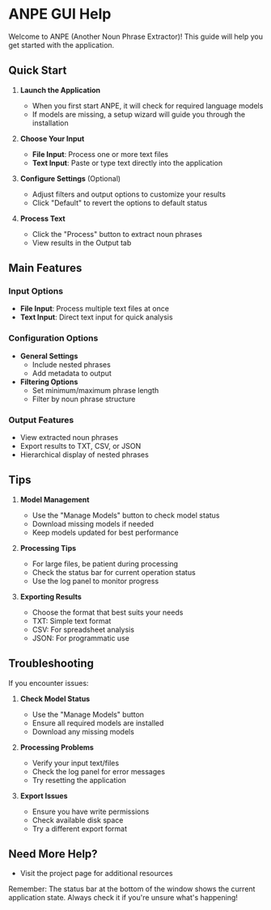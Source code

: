 # ANPE GUI Help

Welcome to ANPE (Another Noun Phrase Extractor)! This guide will help you get started with the application.

## Quick Start

1. **Launch the Application**
   - When you first start ANPE, it will check for required language models
   - If models are missing, a setup wizard will guide you through the installation

2. **Choose Your Input**
   - **File Input**: Process one or more text files
   - **Text Input**: Paste or type text directly into the application

3. **Configure Settings** (Optional)
   - Adjust filters and output options to customize your results
   - Click "Default" to revert the options to default status

4. **Process Text**
   - Click the "Process" button to extract noun phrases
   - View results in the Output tab

## Main Features

### Input Options
- **File Input**: Process multiple text files at once
- **Text Input**: Direct text input for quick analysis

### Configuration Options
- **General Settings**
  - Include nested phrases
  - Add metadata to output
- **Filtering Options**
  - Set minimum/maximum phrase length
  - Filter by noun phrase structure

### Output Features
- View extracted noun phrases
- Export results to TXT, CSV, or JSON
- Hierarchical display of nested phrases

## Tips

1. **Model Management**
   - Use the "Manage Models" button to check model status
   - Download missing models if needed
   - Keep models updated for best performance

2. **Processing Tips**
   - For large files, be patient during processing
   - Check the status bar for current operation status
   - Use the log panel to monitor progress

3. **Exporting Results**
   - Choose the format that best suits your needs
   - TXT: Simple text format
   - CSV: For spreadsheet analysis
   - JSON: For programmatic use

## Troubleshooting

If you encounter issues:

1. **Check Model Status**
   - Use the "Manage Models" button
   - Ensure all required models are installed
   - Download any missing models

2. **Processing Problems**
   - Verify your input text/files
   - Check the log panel for error messages
   - Try resetting the application

3. **Export Issues**
   - Ensure you have write permissions
   - Check available disk space
   - Try a different export format

## Need More Help?

- Visit the project page for additional resources

Remember: The status bar at the bottom of the window shows the current application state. Always check it if you're unsure what's happening!